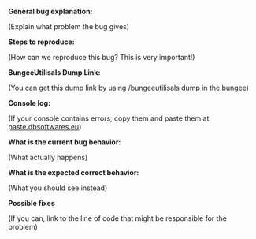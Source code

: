**General bug explanation:**

(Explain what problem the bug gives)

**Steps to reproduce:**

(How can we reproduce this bug? This is very important!)

**BungeeUtilisals Dump Link:**

(You can get this dump link by using /bungeeutilisals dump in the bungee)

**Console log:**

(If your console contains errors, copy them and paste them at [paste.dbsoftwares.eu](https://paste.dbsoftwares.eu/))

**What is the current bug behavior:**

(What actually happens)

**What is the expected correct behavior:**

(What you should see instead)

**Possible fixes**

(If you can, link to the line of code that might be responsible for the problem)